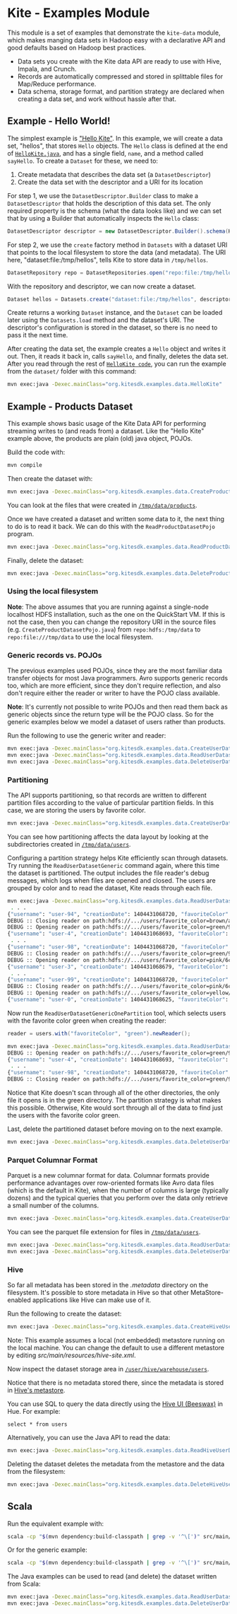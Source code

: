 # Kite - Examples Module

This module is a set of examples that demonstrate the `kite-data` module, which
makes manging data sets in Hadoop easy with a declarative API and good defaults
based on Hadoop best practices.
* Data sets you create with the Kite data API are ready to use with Hive,
  Impala, and Crunch.
* Records are automatically compressed and stored in splittable files for
  Map/Reduce performance.
* Data schema, storage format, and partition strategy are declared when
  creating a data set, and work without hassle after that.

## Example - Hello World!

The simplest example is ["Hello Kite"][hello-java]. In this example, we will
create a data set, "hellos", that stores `Hello` objects. The `Hello` class is
defined at the end of [`HelloKite.java`][hello-java], and has a single field,
`name`, and a method called `sayHello`. To create a `Dataset` for these, we need to:

1. Create metadata that describes the data set (a `DatasetDescriptor`)
2. Create the data set with the descriptor and a URI for its location

For step 1, we use the `DatasetDescriptor.Builder` class to make a
`DatasetDescriptor` that holds the description of this data set. The only
required property is the schema (what the data looks like) and we can set that
by using a Builder that automatically inspects the `Hello` class:

```java
DatasetDescriptor descriptor = new DatasetDescriptor.Builder().schema(Hello.class).get();
```

For step 2, we use the `create` factory method in `Datasets` with a dataset URI
that points to the local filesystem to store the data (and metadata). The URI
here, "dataset:file:/tmp/hellos", tells Kite to store data in `/tmp/hellos`.

```java
DatasetRepository repo = DatasetRepositories.open("repo:file:/tmp/hello-kite");
```

With the repository and descriptor, we can now create a dataset.

```java
Dataset hellos = Datasets.create("dataset:file:/tmp/hellos", descriptor);
```

Create returns a working `Dataset` instance, and the `Dataset` can be loaded
later using the `Datasets.load` method and the dataset's URI. The descriptor's
configuration is stored in the dataset, so there is no need to pass it the next
time.

After creating the data set, the example creates a `Hello` object and writes it
out. Then, it reads it back in, calls `sayHello`, and finally, deletes the data
set. After you read through the rest of [`HelloKite code`][hello-java], you can
run the example from the `dataset/` folder with this command:
```bash
mvn exec:java -Dexec.mainClass="org.kitesdk.examples.data.HelloKite"
```

[hello-java]: src/main/java/org/kitesdk/examples/data/HelloKite.java

## Example - Products Dataset

This example shows basic usage of the Kite Data API for performing streaming writes
to (and reads from) a dataset. Like the "Hello Kite" example above, the
products are plain (old) java object, POJOs.

Build the code with:

```bash
mvn compile
```

Then create the dataset with:

```bash
mvn exec:java -Dexec.mainClass="org.kitesdk.examples.data.CreateProductDatasetPojo"
```

You can look at the files that were created in
[`/tmp/data/products`](http://localhost:8888/filebrowser/#/tmp/data/products).

Once we have created a dataset and written some data to it, the next thing to do is to
read it back. We can do this with the `ReadProductDatasetPojo` program.

```bash
mvn exec:java -Dexec.mainClass="org.kitesdk.examples.data.ReadProductDatasetPojo"
```

Finally, delete the dataset:

```bash
mvn exec:java -Dexec.mainClass="org.kitesdk.examples.data.DeleteProductDataset"
```

### Using the local filesystem

__Note__: The above assumes that you are running against a single-node localhost HDFS
installation, such as the one on the QuickStart VM.
If this is not the case, then you can change the repository URI in the source files
(e.g. `CreateProductDatasetPojo.java`) from `repo:hdfs:/tmp/data` to
`repo:file:///tmp/data` to use the local filesystem.

### Generic records vs. POJOs

The previous examples used POJOs, since they are the most familiar data transfer
objects for most Java programmers. Avro supports generic records too,
which are more efficient, since they don't require reflection,
and also don't require either the reader or writer to have the POJO class available.

__Note__: It's currently not possible to write POJOs and then read them back as generic
objects since the return type will be the POJO class. So for the generic examples below
we model a dataset of users rather than products.

Run the following to use the generic writer and reader:

```bash
mvn exec:java -Dexec.mainClass="org.kitesdk.examples.data.CreateUserDatasetGeneric"
mvn exec:java -Dexec.mainClass="org.kitesdk.examples.data.ReadUserDatasetGeneric"
mvn exec:java -Dexec.mainClass="org.kitesdk.examples.data.DeleteUserDataset"
```

### Partitioning

The API supports partitioning, so that records are written to different
partition files according to the value of particular partition fields. In this
case, we are storing the users by favorite color.

```bash
mvn exec:java -Dexec.mainClass="org.kitesdk.examples.data.CreateUserDatasetGenericPartitioned"
```

You can see how partitioning affects the data layout by looking at the subdirectories
created in [`/tmp/data/users`](http://localhost:8888/filebrowser/#/tmp/data/users).

Configuring a partition strategy helps Kite efficiently scan through datasets.
Try running the `ReadUserDatasetGeneric` command again, where this time the
dataset is partitioned. The output includes the file reader's debug messages,
which logs when files are opened and closed. The users are grouped by color and
to read the dataset, Kite reads through each file.

```bash
mvn exec:java -Dexec.mainClass="org.kitesdk.examples.data.ReadUserDatasetGeneric"
 . . .
{"username": "user-94", "creationDate": 1404431068720, "favoriteColor": "brown"}
DEBUG :: Closing reader on path:hdfs://.../users/favorite_color=brown/a13ce52d-819e-455e-a57b-0d948461d543.avro
DEBUG :: Opening reader on path:hdfs://.../users/favorite_color=green/95730f5e-214d-4452-89f4-f2d4c709bc29.avro
{"username": "user-4", "creationDate": 1404431068693, "favoriteColor": "green"}
 . . .
{"username": "user-98", "creationDate": 1404431068720, "favoriteColor": "green"}
DEBUG :: Closing reader on path:hdfs://.../users/favorite_color=green/95730f5e-214d-4452-89f4-f2d4c709bc29.avro
DEBUG :: Opening reader on path:hdfs://.../users/favorite_color=pink/6cb3aa1c-f800-4c3f-9b19-4be9a72ee14d.avro
{"username": "user-3", "creationDate": 1404431068679, "favoriteColor": "pink"}
 . . .
{"username": "user-99", "creationDate": 1404431068720, "favoriteColor": "pink"}
DEBUG :: Closing reader on path:hdfs://.../users/favorite_color=pink/6cb3aa1c-f800-4c3f-9b19-4be9a72ee14d.avro
DEBUG :: Opening reader on path:hdfs://.../users/favorite_color=yellow/8ef04d26-906d-4bfc-b045-cd6667635907.avro
{"username": "user-0", "creationDate": 1404431068625, "favoriteColor": "yellow"}
```

Now run the `ReadUserDatasetGenericOnePartition` tool, which selects users with
the favorite color green when creating the reader:

```java
reader = users.with("favoriteColor", "green").newReader();
```

```bash
mvn exec:java -Dexec.mainClass="org.kitesdk.examples.data.ReadUserDatasetGenericOnePartition"
DEBUG :: Opening reader on path:hdfs://.../users/favorite_color=green/95730f5e-214d-4452-89f4-f2d4c709bc29.avro
{"username": "user-4", "creationDate": 1404431068693, "favoriteColor": "green"}
 . . .
{"username": "user-98", "creationDate": 1404431068720, "favoriteColor": "green"}
DEBUG :: Closing reader on path:hdfs://.../users/favorite_color=green/95730f5e-214d-4452-89f4-f2d4c709bc29.avro
```

Notice that Kite doesn't scan through all of the other directories, the only
file it opens is in the green directory. The partition strategy is what makes
this possible. Otherwise, Kite would sort through all of the data to find just
the users with the favorite color green.

Last, delete the partitioned dataset before moving on to the next example.

```bash
mvn exec:java -Dexec.mainClass="org.kitesdk.examples.data.DeleteUserDataset"
```

### Parquet Columnar Format

Parquet is a new columnar format for data. Columnar formats provide performance
advantages over row-oriented formats like Avro data files (which is the default in Kite),
when the number of columns is large (typically dozens) and the typical queries that you perform
over the data only retrieve a small number of the columns.

```bash
mvn exec:java -Dexec.mainClass="org.kitesdk.examples.data.CreateUserDatasetGenericParquet"
```

You can see the parquet file extension for files in
[`/tmp/data/users`](http://localhost:8888/filebrowser/#/tmp/data/users).

```bash
mvn exec:java -Dexec.mainClass="org.kitesdk.examples.data.ReadUserDatasetGeneric"
mvn exec:java -Dexec.mainClass="org.kitesdk.examples.data.DeleteUserDataset"
```

### Hive

So far all metadata has been stored in the _.metadata_ directory on the filesystem.
It's possible to store metadata in Hive so that other MetaStore-enabled applications
like Hive can make use of it.

Run the following to create the dataset:

```bash
mvn exec:java -Dexec.mainClass="org.kitesdk.examples.data.CreateHiveUserDatasetGeneric"
```

Note: This example assumes a local (not embedded) metastore running on the local machine. You can
change the default to use a different metastore by editing _src/main/resources/hive-site.xml_.

Now inspect the dataset storage area in
[`/user/hive/warehouse/users`](http://localhost:8888/filebrowser/#/user/hive/warehouse/users).

Notice that there is no metadata stored there, since the metadata is stored in
[Hive's metastore](http://localhost:8888/metastore/tables/).

You can use SQL to query the data directly using the
[Hive UI (Beeswax)](http://localhost:8888/beeswax/) in Hue. For example:

```
select * from users
```

Alternatively, you can use the Java API to read the data:

```bash
mvn exec:java -Dexec.mainClass="org.kitesdk.examples.data.ReadHiveUserDatasetGeneric"
```

Deleting the dataset deletes the metadata from the metastore and the data from the
filesystem:

```bash
mvn exec:java -Dexec.mainClass="org.kitesdk.examples.data.DeleteHiveUserDataset"
```

## Scala

Run the equivalent example with:

```bash
scala -cp "$(mvn dependency:build-classpath | grep -v '^\[')" src/main/scala/createpojo.scala
```

Or for the generic example:

```bash
scala -cp "$(mvn dependency:build-classpath | grep -v '^\[')" src/main/scala/creategeneric.scala
```

The Java examples can be used to read (and delete) the dataset written from Scala:

```bash
mvn exec:java -Dexec.mainClass="org.kitesdk.examples.data.ReadUserDatasetGeneric"
mvn exec:java -Dexec.mainClass="org.kitesdk.examples.data.DeleteUserDataset"
```
